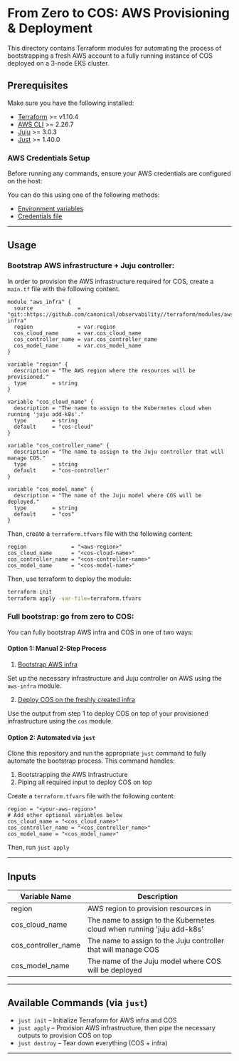 # From Zero to COS: AWS Provisioning & Deployment

This directory contains Terraform modules for automating the process of bootstrapping a fresh AWS account to a fully running instance of COS deployed on a 3-node EKS cluster.


## Prerequisites

Make sure you have the following installed:

- [Terraform](https://developer.hashicorp.com/terraform/tutorials/aws-get-started/install-cli) >= v1.10.4
- [AWS CLI](https://github.com/aws/aws-cli) >= 2.26.7
- [Juju](https://snapcraft.io/juju) >= 3.0.3
- [Just](https://github.com/casey/just) >= 1.40.0

### AWS Credentials Setup

Before running any commands, ensure your AWS credentials are configured on the host:

You can do this using one of the following methods:

- [Environment variables](https://docs.aws.amazon.com/cli/v1/userguide/cli-configure-envvars.html)
- [Credentials file](https://docs.aws.amazon.com/cli/v1/userguide/cli-configure-files.html)

---


## Usage

### Bootstrap AWS infrastructure + Juju controller:
In order to provision the AWS infrastructure required for COS, create a `main.tf` file with the following content.

```hcl
module "aws_infra" {
  source              = "git::https://github.com/canonical/observability//terraform/modules/aws-infra"
  region              = var.region
  cos_cloud_name      = var.cos_cloud_name
  cos_controller_name = var.cos_controller_name
  cos_model_name      = var.cos_model_name
}

variable "region" {
  description = "The AWS region where the resources will be provisioned."
  type        = string
}

variable "cos_cloud_name" {
  description = "The name to assign to the Kubernetes cloud when running 'juju add-k8s'."
  type        = string
  default     = "cos-cloud"
}

variable "cos_controller_name" {
  description = "The name to assign to the Juju controller that will manage COS."
  type        = string
  default     = "cos-controller"
}

variable "cos_model_name" {
  description = "The name of the Juju model where COS will be deployed."
  type        = string
  default     = "cos"
}

```
Then, create a `terraform.tfvars` file with the following content:

```hcl
region              = "<aws-region>"
cos_cloud_name      = "<cos-cloud-name>"
cos_controller_name = "<cos-controller-name>"
cos_model_name      = "<cos-model-name>"
```
Then, use terraform to deploy the module:
```bash
terraform init
terraform apply -var-file=terraform.tfvars
```
### Full bootstrap: go from zero to COS:

You can fully bootstrap AWS infra and COS in one of two ways:
#### Option 1: Manual 2-Step Process
1. [Bootstrap AWS infra](#bootstrap-aws-infrastructure--juju-controller) 

Set up the necessary infrastructure and Juju controller on AWS using the `aws-infra` module.

2. [Deploy COS on the freshly created infra](../cos/README.md#deploy-cos-on-aws-eks)

Use the output from step 1 to deploy COS on top of your provisioned infrastructure using the `cos` module.

#### Option 2: Automated via `just`

Clone this repository and run the appropriate `just` command to fully automate the bootstrap process.
This command handles:

1. Bootstrapping the AWS infrastructure
2. Piping all required input to deploy COS on top


Create a `terraform.tfvars` file with the following content:
```hcl
region = "<your-aws-region>"
# Add other optional variables below
cos_cloud_name = "<cos_cloud_name>"
cos_controller_name = "<cos_controller_name>"
cos_model_name = "<cos_model_name>"
```
Then, run `just apply`



---


## Inputs

| Variable Name     | Description             |
|----------|-------------------------|
| region   | AWS region to provision resources in |
| cos_cloud_name   | The name to assign to the Kubernetes cloud when running 'juju add-k8s' |
| cos_controller_name   | The name to assign to the Juju controller that will manage COS |
| cos_model_name   | The name of the Juju model where COS will be deployed |

---

## Available Commands (via `just`)

- `just init` – Initialize Terraform for AWS infra and COS
- `just apply` – Provision AWS infrastructure, then pipe the necessary outputs to provision COS on top
- `just destroy` – Tear down everything (COS + infra)

---


